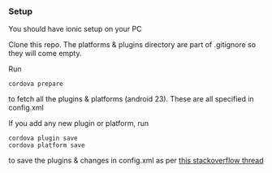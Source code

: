 ### Setup ### 

You should have ionic setup on your PC 

Clone this repo. The platforms & plugins directory are part of .gitignore so they will come empty. 

Run
```
cordova prepare
```
to fetch all the plugins & platforms (android 23). These are all specified in config.xml

If you add any new plugin or platform, run 
```
cordova plugin save
cordova platform save
```
to save the plugins & changes in config.xml as per [this stackoverflow thread](http://stackoverflow.com/questions/30333494/ionic-plugin-need-to-remove-platform-and-readd-platform-before-it-work)
